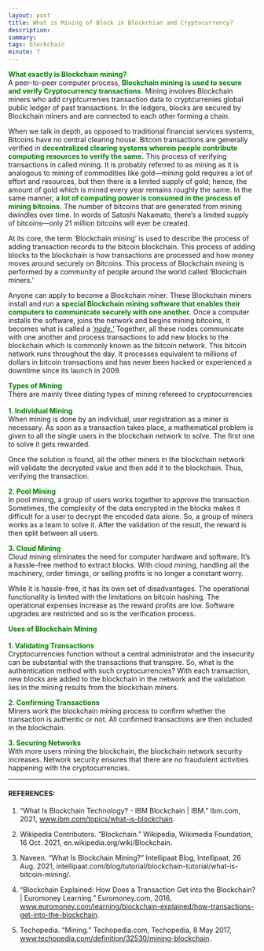 ```yaml
---
layout: post
title: What is Mining of Block in Blockchian and Cryptocurrency?
description: 
summary: 
tags: blockchain
minute: 7
---
```


<b><span style="color:green">What exactly is Blockchain mining?</span></b><br>
A peer-to-peer computer process, <b><span style="color:green">Blockchain mining is used to secure and verify Cryptocurrency transactions.</span></b> Mining involves Blockchain miners who add cryptcurrenies transaction data to cryptcurrenies global public ledger of past transactions. In the ledgers, blocks are secured by Blockchain miners and are connected to each other forming a chain.

When we talk in depth, as opposed to traditional financial services systems, Bitcoins have no central clearing house. Bitcoin transactions are generally verified in <b><span style="color:green">decentralized clearing systems wherein people contribute computing resources to verify the same.</span></b> This process of verifying transactions in called mining. It is probably referred to as mining as it is analogous to mining of commodities like gold—mining gold requires a lot of effort and resources, but then there is a limited supply of gold; hence, the amount of gold which is mined every year remains roughly the same. In the same manner, <b><span style="color:green">a lot of computing power is consumed in the process of mining bitcoins.</span></b> The number of bitcoins that are generated from mining dwindles over time. In words of Satoshi Nakamato, there’s a limited supply of bitcoins—only 21 million bitcoins will ever be created.

At its core, the term ‘Blockchain mining’ is used to describe the process of adding transaction records to the bitcoin blockchain. This process of adding blocks to the blockchain is how transactions are processed and how money moves around securely on Bitcoins. This process of Blockchain mining is performed by a community of people around the world called ‘Blockchain miners.'

Anyone can apply to become a Blockchain miner. These Blockchain miners install and run a <b><span style="color:green">special Blockchain mining software that enables their computers to communicate securely with one another.</span></b> Once a computer installs the software, joins the network and begins mining bitcoins, it becomes what is called a *<a href="https://dhruvdoshi.github.io/blog/2019/09/01/what-is-nodes-in-blockchain">‘node.’</a>* Together, all these nodes communicate with one another and process transactions to add new blocks to the blockchain which is commonly known as the bitcoin network. This bitcoin network runs throughout the day. It processes equivalent to millions of dollars in bitcoin transactions and has never been hacked or experienced a downtime since its launch in 2009.

<b><span style="color:green">Types of Mining</span></b><br>
There are mainly three disting types of mining refereed to cryptocurrencies
<br><br><b><span style="color:green">1. Individual Mining </span></b><br>
When mining is done by an individual, user registration as a miner is necessary. As soon as a transaction takes place, a mathematical problem is given to all the single users in the blockchain network to solve. The first one to solve it gets rewarded.

Once the solution is found, all the other miners in the blockchain network will validate the decrypted value and then add it to the blockchain. Thus, verifying the transaction.

<b><span style="color:green">2. Pool Mining</span></b><br>
    In pool mining, a group of users works together to approve the transaction. Sometimes, the complexity of the data encrypted in the blocks makes it difficult for a user to decrypt the encoded data alone. So, a group of miners works as a team to solve it. After the validation of the result, the reward is then split between all users.

<b><span style="color:green">3. Cloud Mining</span></b><br>
    Cloud mining eliminates the need for computer hardware and software. It’s a hassle-free method to extract blocks. With cloud mining, handling all the machinery, order timings, or selling profits is no longer a constant worry.

While it is hassle-free, it has its own set of disadvantages. The operational functionality is limited with the limitations on bitcoin hashing. The operational expenses increase as the reward profits are low. Software upgrades are restricted and so is the verification process.


<b><span style="color:green">Uses of Blockchain Mining</span></b><br>
<br><b><span style="color:green">1. Validating Transactions</span></b><br>
    Cryptocurrencies function without a central administrator and the insecurity can be substantial with the transactions that transpire. So, what is the authentication method with such cryptocurrencies? With each transaction, new blocks are added to the blockchain in the network and the validation lies in the mining results from the blockchain miners.

<b><span style="color:green">2. Confirming Transactions</span></b><br>
    Miners work the blockchain mining process to confirm whether the transaction is authentic or not. All confirmed transactions are then included in the blockchain.

<b><span style="color:green">3. Securing Networks</span></b><br>
    With more users mining the blockchain,  the blockchain network security increases. Network security ensures that there are no fraudulent activities happening with the cryptocurrencies.




---

#### REFERENCES:

1. “What Is Blockchain Technology? - IBM Blockchain | IBM.” Ibm.com, 2021, www.ibm.com/topics/what-is-blockchain.

2. Wikipedia Contributors. “Blockchain.” Wikipedia, Wikimedia Foundation, 16 Oct. 2021, en.wikipedia.org/wiki/Blockchain.

3. Naveen. “What Is Blockchain Mining?” Intellipaat Blog, Intellipaat, 26 Aug. 2021, intellipaat.com/blog/tutorial/blockchain-tutorial/what-is-bitcoin-mining/.

4. “Blockchain Explained: How Does a Transaction Get into the Blockchain? | Euromoney Learning.” Euromoney.com, 2016, www.euromoney.com/learning/blockchain-explained/how-transactions-get-into-the-blockchain.

5. Techopedia. “Mining.” Techopedia.com, Techopedia, 8 May 2017, www.techopedia.com/definition/32530/mining-blockchain.